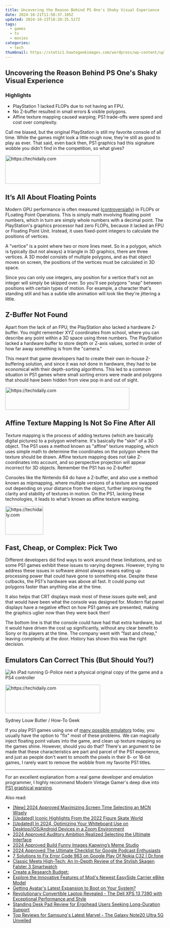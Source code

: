 ```yaml
---
title: Uncovering the Reason Behind PS One's Shaky Visual Experience
date: 2024-10-21T11:58:37.105Z
updated: 2024-10-23T18:20:35.517Z
tags:
  - games
  - tv
  - movies
categories:
  - tech
thumbnail: https://static1.howtogeekimages.com/wordpress/wp-content/uploads/2024/06/a-playstation-1-controller-with-metal-gear-solid-running-on-a-tv-and-a-glitch-effect.jpg
---
```


## Uncovering the Reason Behind PS One's Shaky Visual Experience

### Highlights

* PlayStation 1 lacked FLOPs due to not having an FPU.
* No Z-buffer resulted in small errors & visible polygons.
* Affine texture mapping caused warping; PS1 trade-offs were speed and cost over complexity.

 Call me biased, but the original PlayStation is still my favorite console of all time. While the games might look a little rough now, they're still as good to play as ever. That said, even back then, PS1 graphics had this signature wobble you didn't find in the competition, so what gives?

<!-- affiliate ads begin -->
<a href="https://aligracehair.sjv.io/c/5597632/1938677/19272" target="_top" id="1938677">
  <img src="//a.impactradius-go.com/display-ad/19272-1938677" border="0" alt="https://techidaily.com" width="300" height="90"/>
</a>
<img height="0" width="0" src="https://aligracehair.sjv.io/i/5597632/1938677/19272" style="position:absolute;visibility:hidden;" border="0" />
<!-- affiliate ads end -->

##  It’s All About Floating Points

 Modern GPU performance is often measured ([controversially](https://hardware-help.techidaily.com/brother-hl-2280dw-driver-package-universal-download-for-windows-11-windows-10-windows-8-and-7-users/)) in FLOPs or FLoating Point Operations. This is simply math involving floating point numbers, which in turn are simply whole numbers with a decimal point. The PlayStation's graphics processor had zero FLOPs, because it lacked an FPU or Floating Point Unit. Instead, it uses fixed-point integers to calculate the positions of vertices.

 A "vertice" is a point where two or more lines meet. So in a polygon, which is typically (but not always) a triangle in 3D graphics, there are three vertices. A 3D model consists of multiple polygons, and as that object moves on screen, the positions of the vertices must be calculated in 3D space.

 Since you can only use integers, any position for a vertice that's not an integer will simply be skipped over. So you'll see polygons "snap" between positions with certain types of motion. For example, a character that's standing still and has a subtle idle animation will look like they're jittering a little.

##  Z-Buffer Not Found

 Apart from the lack of an FPU, the PlayStation also lacked a hardware Z-buffer. You might remember XYZ coordinates from school, where you can describe any point within a 3D space using three numbers. The PlayStation lacked a hardware buffer to store depth or Z-axis values, sorted in order of how far away something is from the "camera."

 This meant that game developers had to create their own in-house Z-buffering solution, and since it was not done in hardware, they had to be economical with their depth-sorting algorithms. This led to a common situation in PS1 games where small sorting errors were made and polygons that should have been hidden from view pop in and out of sight.

<!-- affiliate ads begin -->
<a href="https://aligracehair.sjv.io/c/5597632/2135403/19272" target="_top" id="2135403">
  <img src="//a.impactradius-go.com/display-ad/19272-2135403" border="0" alt="https://techidaily.com" width="392" height="72"/>
</a>
<img height="0" width="0" src="https://aligracehair.sjv.io/i/5597632/2135403/19272" style="position:absolute;visibility:hidden;" border="0" />
<!-- affiliate ads end -->

##  Affine Texture Mapping Is Not So Fine After All

 Texture mapping is the process of adding textures (which are basically digital pictures) to a polygon wireframe. It's basically the "skin" of a 3D object. The PS1 uses a method known as "affine" texture mapping, which uses simple math to determine the coordinates on the polygon where the texture should be drawn. Affine texture mapping does not take Z-coordinates into account, and so perspective projection will appear incorrect for 3D objects. Remember the PS1 has no Z-buffer!

 Consoles like the Nintendo 64 do have a Z-buffer, and also use a method known as mipmapping, where multiple versions of a texture are swapped out depending on your distance from the object, further improving the clarity and stability of textures in motion. On the PS1, lacking these technologies, it leads to what's known as affine texture warping.

<!-- affiliate ads begin -->
<a href="https://aligracehair.sjv.io/c/5597632/2135394/19272" target="_top" id="2135394">
  <img src="//a.impactradius-go.com/display-ad/19272-2135394" border="0" alt="https://techidaily.com" width="120" height="90"/>
</a>
<img height="0" width="0" src="https://aligracehair.sjv.io/i/5597632/2135394/19272" style="position:absolute;visibility:hidden;" border="0" />
<!-- affiliate ads end -->

##  Fast, Cheap, or Complex: Pick Two

 Different developers did find ways to work around these limitations, and so some PS1 games exhibit these issues to varying degrees. However, trying to address these issues in software almost always means eating up processing power that could have gone to something else. Despite these cutbacks, the PS1's hardware was above all fast. It could pump out polygons faster than anything else at the time.

 It also helps that CRT displays mask most of these issues quite well, and that would have been what the console was designed for. Modern flat panel displays have a negative effect on how PS1 games are presented, making the graphics uglier now than they were back then!

 The bottom line is that the console could have had that extra hardware, but it would have driven the cost up significantly, without any clear benefit to Sony or its players at the time. The company went with "fast and cheap," leaving complexity at the door. History has shown this was the right decision.

##  Emulators Can Correct This (But Should You?)

![An iPad running G-Police next a  physical original copy of the game and a PS4 controller](https://static1.howtogeekimages.com/wordpress/wp-content/uploads/2024/05/an-ipad-running-g-police-next-a-physical-original-copy-of-the-game-and-a-ps4-controller.jpeg) 

<!-- affiliate ads begin -->
<a href="https://aligracehair.sjv.io/c/5597632/2027176/19272" target="_top" id="2027176">
  <img src="//a.impactradius-go.com/display-ad/19272-2027176" border="0" alt="https://techidaily.com" width="300" height="90"/>
</a>
<img height="0" width="0" src="https://aligracehair.sjv.io/i/5597632/2027176/19272" style="position:absolute;visibility:hidden;" border="0" />
<!-- affiliate ads end -->

Sydney Louw Butler / How-To Geek

 If you play PS1 games using one of [many possible emulators](https://some-techniques.techidaily.com/new-immersion-in-hue-and-light-dreamcolors-z32-x-explored/) today, you usually have the option to "fix" most of these problems. We can magically inject floating point values into the game, and clean up texture mapping so the games shine. However, should you do that? There's an argument to be made that these characteristics are part and parcel of the PS1 experience, and just as people don't want to smooth the pixels in their 8- or 16-bit games, I rarely want to remove the wobble from my favorite PS1 titles.

---

 For an excellent explanation from a real game developer and emulation programmer, I highly recommend Modern Vintage Gamer's deep dive into [PS1 graphical warping](https://youtu.be/x8TO-nrUtSI?si=6SUk7e0hBQSiOnoj).

<ins class="adsbygoogle"
     style="display:block"
     data-ad-format="autorelaxed"
     data-ad-client="ca-pub-7571918770474297"
     data-ad-slot="1223367746"></ins>

<ins class="adsbygoogle"
     style="display:block"
     data-ad-client="ca-pub-7571918770474297"
     data-ad-slot="8358498916"
     data-ad-format="auto"
     data-full-width-responsive="true"></ins>

<span class="atpl-alsoreadstyle">Also read:</span>
<div><ul>
<li><a href="https://youtube-tips.techidaily.com/024-approved-maximizing-screen-time-selecting-an-mcn-wisely/"><u>[New] 2024 Approved Maximizing Screen Time Selecting an MCN Wisely</u></a></li>
<li><a href="https://some-techniques.techidaily.com/updated-iconic-highlights-from-the-2022-figure-skate-world/"><u>[Updated] Iconic Highlights From the 2022 Figure Skate World</u></a></li>
<li><a href="https://visual-screen-recording.techidaily.com/updated-in-2024-optimizing-your-whiteboard-use-on-desktopiosandroid-devices-in-a-zoom-environment/"><u>[Updated] In 2024, Optimizing Your Whiteboard Use on Desktop/iOS/Android Devices in a Zoom Environment</u></a></li>
<li><a href="https://extra-resources.techidaily.com/2024-approved-auditory-ambition-realized-selecting-the-ultimate-interface/"><u>2024 Approved Auditory Ambition Realized Selecting the Ultimate Interface</u></a></li>
<li><a href="https://extra-hints.techidaily.com/2024-approved-build-funny-images-kapwings-meme-studio/"><u>2024 Approved Build Funny Images Kapwing’s Meme Studio</u></a></li>
<li><a href="https://some-skills.techidaily.com/2024-approved-the-ultimate-checklist-for-google-podcast-enthusiasts/"><u>2024 Approved The Ultimate Checklist for Google Podcast Enthusiasts</u></a></li>
<li><a href="https://howto.techidaily.com/7-solutions-to-fix-error-code-963-on-google-play-of-nokia-c32-drfone-by-drfone-fix-android-problems-fix-android-problems/"><u>7 Solutions to Fix Error Code 963 on Google Play Of Nokia C32 | Dr.fone</u></a></li>
<li><a href="https://buynow-help.techidaily.com/classic-meets-high-tech-an-in-depth-review-of-the-stylish-skagen-falster-3-smartwatch/"><u>Classic Meets High-Tech: An In-Depth Review of the Stylish Skagen Falster 3 Smartwatch</u></a></li>
<li><a href="https://buynow-help.techidaily.com/create-a-research-budget/"><u>Create a Research Budget:</u></a></li>
<li><a href="https://buynow-help.techidaily.com/explore-the-innovative-features-of-mods-newest-easyside-carrier-ebike-model/"><u>Explore the Innovative Features of Mod's Newest EasySide Carrier eBike Model</u></a></li>
<li><a href="https://win-able.techidaily.com/getting-avatars-latest-expansion-to-boot-on-your-system/"><u>Getting Avatar's Latest Expansion to Boot on Your System?</u></a></li>
<li><a href="https://buynow-help.techidaily.com/revolutionary-convertible-laptop-revealed-the-dell-xps-13-7390-with-exceptional-performance-and-style/"><u>Revolutionary Convertible Laptop Revealed - The Dell XPS 13 7390 with Exceptional Performance and Style</u></a></li>
<li><a href="https://buynow-help.techidaily.com/standing-desk-pad-review-for-ergohead-users-seeking-long-duration-support/"><u>Standing Desk Pad Review for Ergohead Users Seeking Long-Duration Support</u></a></li>
<li><a href="https://buynow-help.techidaily.com/top-reviews-for-samsungs-latest-marvel-the-galaxy-note20-ultra-5g-unveiled/"><u>Top Reviews for Samsung's Latest Marvel - The Galaxy Note20 Ultra 5G Unveiled</u></a></li>
</ul></div>

